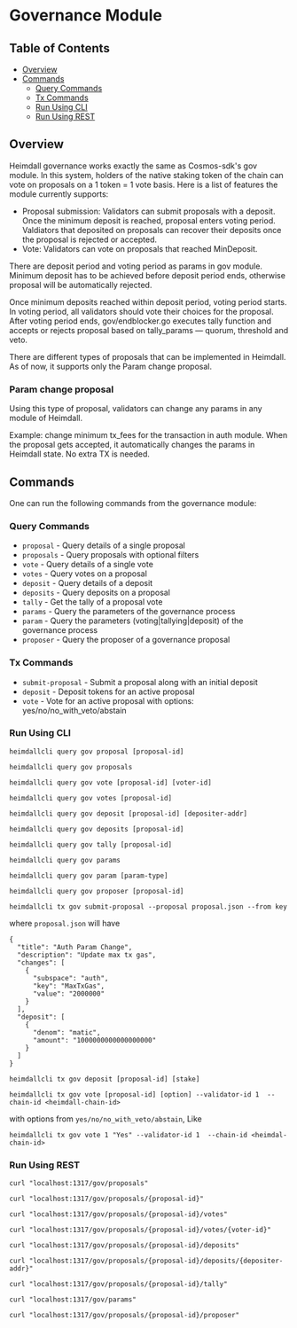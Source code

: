 # Governance Module

## Table of Contents

- [Overview](#overview)
- [Commands](#commands)
  - [Query Commands](#query-commands)
  - [Tx Commands](#tx-commands)
  - [Run Using CLI](#run-using-cli)
  - [Run Using REST](#run-using-rest)

## Overview

Heimdall governance works exactly the same as Cosmos-sdk's gov module. In this system, holders of the native staking token of the chain can vote on proposals on a 1 token = 1 vote basis. Here is a list of features the module currently supports:

- Proposal submission: Validators can submit proposals with a deposit. Once the minimum deposit is reached, proposal enters voting period. Valdiators that deposited on proposals can recover their deposits once the proposal is rejected or accepted.
- Vote: Validators can vote on proposals that reached MinDeposit.

There are deposit period and voting period as params in gov module. Minimum deposit has to be achieved before deposit period ends, otherwise proposal will be automatically rejected.

Once minimum deposits reached within deposit period, voting period starts. In voting period, all validators should vote their choices for the proposal. After voting period ends, gov/endblocker.go executes tally function and accepts or rejects proposal based on tally_params — quorum, threshold and veto.

There are different types of proposals that can be implemented in Heimdall. As of now, it supports only the Param change proposal.

### Param change proposal

Using this type of proposal, validators can change any params in any module of Heimdall.

Example: change minimum tx_fees for the transaction in auth module. When the proposal gets accepted, it automatically changes the params in Heimdall state. No extra TX is needed.

## Commands

One can run the following commands from the governance module:

### Query Commands

- `proposal` - Query details of a single proposal
- `proposals` - Query proposals with optional filters
- `vote` - Query details of a single vote
- `votes` - Query votes on a proposal
- `deposit` - Query details of a deposit
- `deposits` - Query deposits on a proposal
- `tally` - Get the tally of a proposal vote
- `params` - Query the parameters of the governance process
- `param` - Query the parameters (voting|tallying|deposit) of the governance process
- `proposer` - Query the proposer of a governance proposal

### Tx Commands

- `submit-proposal` - Submit a proposal along with an initial deposit
- `deposit` - Deposit tokens for an active proposal
- `vote` - Vote for an active proposal with options: yes/no/no_with_veto/abstain

### Run Using CLI

```
heimdallcli query gov proposal [proposal-id]
```
```
heimdallcli query gov proposals
```
```
heimdallcli query gov vote [proposal-id] [voter-id]
```
```
heimdallcli query gov votes [proposal-id]
```
```
heimdallcli query gov deposit [proposal-id] [depositer-addr]
```
```
heimdallcli query gov deposits [proposal-id]
```
```
heimdallcli query gov tally [proposal-id]
```
```
heimdallcli query gov params
```
```
heimdallcli query gov param [param-type]
```
```
heimdallcli query gov proposer [proposal-id]
```
```
heimdallcli tx gov submit-proposal --proposal proposal.json --from key
```
where `proposal.json` will have
``` 
{
  "title": "Auth Param Change",
  "description": "Update max tx gas",
  "changes": [
    {
      "subspace": "auth",
      "key": "MaxTxGas",
      "value": "2000000"
    }
  ],
  "deposit": [
    {
      "denom": "matic",
      "amount": "1000000000000000000"
    }
  ]
}
```
```
heimdallcli tx gov deposit [proposal-id] [stake]
```
```
heimdallcli tx gov vote [proposal-id] [option] --validator-id 1  --chain-id <heimdall-chain-id>
```
with options from `yes/no/no_with_veto/abstain`, Like
```
heimdallcli tx gov vote 1 "Yes" --validator-id 1  --chain-id <heimdal-chain-id>
```

### Run Using REST

```
curl "localhost:1317/gov/proposals"
```
```
curl "localhost:1317/gov/proposals/{proposal-id}"
```
```
curl "localhost:1317/gov/proposals/{proposal-id}/votes"
```
```
curl "localhost:1317/gov/proposals/{proposal-id}/votes/{voter-id}"
```
```
curl "localhost:1317/gov/proposals/{proposal-id}/deposits"
```
```
curl "localhost:1317/gov/proposals/{proposal-id}/deposits/{depositer-addr}"
```
```
curl "localhost:1317/gov/proposals/{proposal-id}/tally"
```
```
curl "localhost:1317/gov/params"
```
```
curl "localhost:1317/gov/proposals/{proposal-id}/proposer"
```



